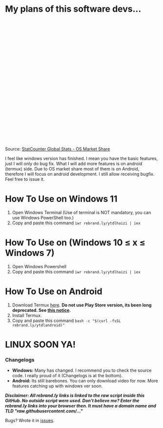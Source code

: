 # My plans of this software devs...

<div id="all-os_combined-ww-monthly-202007-202207" width="600" height="400" style="width:600px; height: 400px;"></div><!-- You may change the values of width and height above to resize the chart --><p>Source: <a href="https://gs.statcounter.com/os-market-share#monthly-202007-202207">StatCounter Global Stats - OS Market Share</a></p><script type="text/javascript" src="https://www.statcounter.com/js/fusioncharts.js"></script><script type="text/javascript" src="https://gs.statcounter.com/chart.php?all-os_combined-ww-monthly-202007-202207&chartWidth=600"></script>


I feel like windows version has finished. I mean you have the basic features, just I will only do bug fix. What I will add more features is on android (termux) side. Due to OS market share most of them is on Android, therefore I will focus on android development. I still allow receiving bugfix. Feel free to issue it.

# How To Use on Windows 11
1. Open Windows Terminal (Use of terminal is NOT mandatory, you can use Windows PowerShell too.)
2. Copy and paste this command `iwr rebrand.ly/ytdlhaizi | iex`

# How To Use on (Windows 10 ≤ x ≤ Windows 7)
1. Open Windows Powershell
2. Copy and paste this command `iwr rebrand.ly/ytdlhaizi | iex`

# How To Use on Android
1. Download Termux [here](https://f-droid.org/repo/com.termux_118.apk).
**Do not use Play Store version, its been long deprecated. See [this notice](https://github.com/termux/termux-app#installation).**
2. Install Termux.
3. Copy and paste this command `bash -c "$(curl -fsSL rebrand.ly/ytdlandroid)"`

# LINUX SOON YA!

### Changelogs
- **Windows:** Many has changed. I recommend you to check the source code. I really proud of it (Changelogs is at the bottom).
- **Android:** Its still barebones. You can only download video for now. More features catching up with windows ver soon.

***Disclaimer: All rebrand.ly links is linked to the raw script inside this GitHub. No outside script were used. Don't believe me? Enter the rebrand.ly links into your browser then. It must have a domain name and TLD "raw.githubusercontent.com/..."***

Bugs? Wrote it in [issues](https://github.com/HaiziIzzudin/ytdlp-guided-cli/issues).
